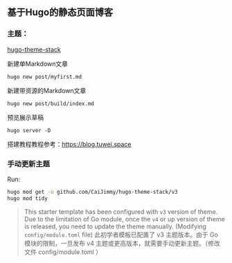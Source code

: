 ## 基于Hugo的静态页面博客

### 主题：
[hugo-theme-stack](https://github.com/CaiJimmy/hugo-theme-stack)


新建单Markdown文章
```shell
hugo new post/myfirst.md
```

新建带资源的Markdown文章
```shell
hugo new post/build/index.md 
```

预览展示草稿
```shell
hugo server -D
```
搭建教程教程参考：https://blog.tuwei.space

### 手动更新主题
Run:

```bash
hugo mod get -u github.com/CaiJimmy/hugo-theme-stack/v3
hugo mod tidy
```

> This starter template has been configured with `v3` version of theme. Due to the limitation of Go module, once the `v4` or up version of theme is released, you need to update the theme manually. (Modifying `config/module.toml` file)
> 此初学者模板已配置了 v3 主题版本。由于 Go 模块的限制，一旦发布 v4 主题或更高版本，就需要手动更新主题。（修改文件 config/module.toml ）